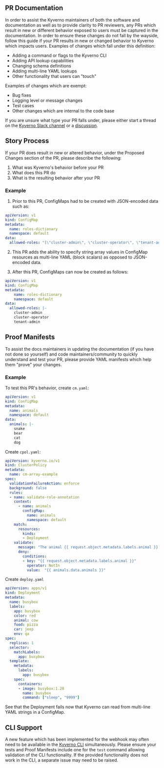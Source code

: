 ## PR Documentation

In order to assist the Kyverno maintainers of both the software and documentation as well as to provide clarity to PR reviewers, any PRs which result in new or different behavior exposed to users must be captured in the documentation. In order to ensure these changes do not fall by the wayside, follow this guide if your PR results in new or changed behavior to Kyverno which impacts users. Examples of changes which fall under this definition:

* Adding a command or flags to the Kyverno CLI
* Adding API lookup capabilities
* Changing schema definitions
* Adding multi-line YAML lookups
* Other functionality that users can "touch"

Examples of changes which are exempt:

* Bug fixes
* Logging level or message changes
* Test cases
* Other changes which are internal to the code base

If you are unsure what type your PR falls under, please either start a thread on the [Kyverno Slack channel](https://kubernetes.slack.com/) or a [discussion](https://github.com/kyverno/kyverno/discussions).

## Story Process

If your PR does result in new or altered behavior, under the Proposed Changes section of the PR, please describe the following:

1. What was Kyverno's behavior before your PR
2. What does this PR do
3. What is the resulting behavior after your PR

### Example

1. Prior to this PR, ConfigMaps had to be created with JSON-encoded data such as:

```yaml
apiVersion: v1
kind: ConfigMap
metadata:
  name: roles-dictionary
  namespace: default
data:
  allowed-roles: "[\"cluster-admin\", \"cluster-operator\", \"tenant-admin\"]"
```

2. This PR adds the ability to specify string array values in ConfigMap resources as multi-line YAML (block scalars) as opposed to JSON-encoded data.

3. After this PR, ConfigMaps can now be created as follows:

```yaml
apiVersion: v1
kind: ConfigMap
metadata:
    name: roles-dictionary
    namespace: default
data:
  allowed-roles: |-
    cluster-admin
    cluster-operator
    tenant-admin
```

## Proof Manifests

To assist the docs maintainers in updating the documentation (if you have not done so yourself) and code maintainers/community to quickly understand and test your PR, please provide YAML manifests which help them "prove" your changes.

### Example

To test this PR's behavior, create `cm.yaml`:

```yaml
apiVersion: v1
kind: ConfigMap
metadata:
  name: animals
  namespace: default
data:
  animals: |-
    snake
    bear
    cat
    dog
```

Create `cpol.yaml`:

```yaml
apiVersion: kyverno.io/v1
kind: ClusterPolicy
metadata:
  name: cm-array-example
spec:
  validationFailureAction: enforce
  background: false
  rules:
  - name: validate-role-annotation
    context:
      - name: animals
        configMap:
          name: animals
          namespace: default
    match:
      resources:
        kinds:
        - Deployment
    validate:
      message: "The animal {{ request.object.metadata.labels.animal }} is not in the allowed list of animals: {{ animals.data.animals }}."
      deny:
        conditions:
        - key: "{{ request.object.metadata.labels.animal }}"
          operator: NotIn
          value:  "{{ animals.data.animals }}"
```

Create `deploy.yaml`

```yaml
apiVersion: apps/v1
kind: Deployment
metadata:
  name: busybox
  labels:
    app: busybox
    color: red
    animal: cow
    food: pizza
    car: jeep
    env: qa
spec:
  replicas: 1
  selector:
    matchLabels:
      app: busybox
  template:
    metadata:
      labels:
        app: busybox
    spec:
      containers:
      - image: busybox:1.28
        name: busybox
        command: ["sleep", "9999"]
```

See that the Deployment fails now that Kyverno can read from multi-line YAML strings in a ConfigMap.

## CLI Support

A new feature which has been implemented for the webhook may often need to be available in the [Kyverno CLI](https://kyverno.io/docs/kyverno-cli/) simultaneously. Please ensure your tests and Proof Manifests include one for the `test` command allowing validation of the CLI functionality. If the provided functionality does not work in the CLI, a separate issue may need to be raised. 
